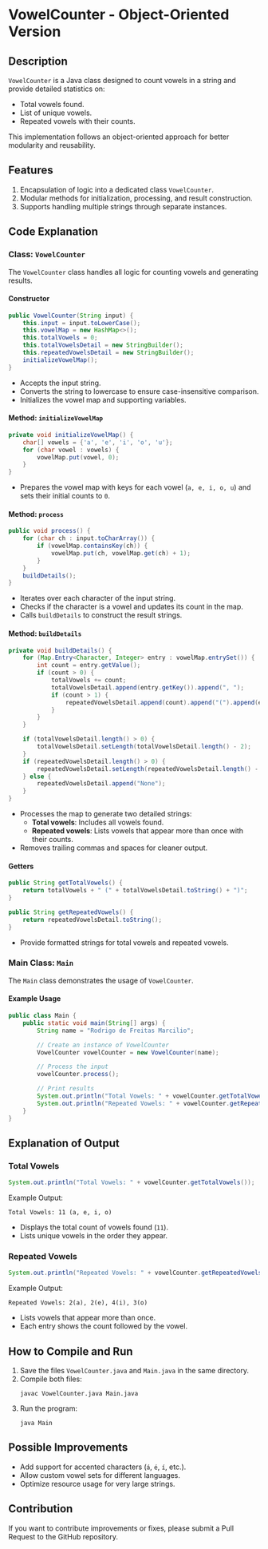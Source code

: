 # VowelCounter - Object-Oriented Version

## Description
`VowelCounter` is a Java class designed to count vowels in a string and provide detailed statistics on:
- Total vowels found.
- List of unique vowels.
- Repeated vowels with their counts.

This implementation follows an object-oriented approach for better modularity and reusability.

## Features
1. Encapsulation of logic into a dedicated class `VowelCounter`.
2. Modular methods for initialization, processing, and result construction.
3. Supports handling multiple strings through separate instances.

## Code Explanation

### Class: `VowelCounter`
The `VowelCounter` class handles all logic for counting vowels and generating results.

#### **Constructor**
```java
public VowelCounter(String input) {
    this.input = input.toLowerCase();
    this.vowelMap = new HashMap<>();
    this.totalVowels = 0;
    this.totalVowelsDetail = new StringBuilder();
    this.repeatedVowelsDetail = new StringBuilder();
    initializeVowelMap();
}
```
- Accepts the input string.
- Converts the string to lowercase to ensure case-insensitive comparison.
- Initializes the vowel map and supporting variables.

#### **Method: `initializeVowelMap`**
```java
private void initializeVowelMap() {
    char[] vowels = {'a', 'e', 'i', 'o', 'u'};
    for (char vowel : vowels) {
        vowelMap.put(vowel, 0);
    }
}
```
- Prepares the vowel map with keys for each vowel (`a, e, i, o, u`) and sets their initial counts to `0`.

#### **Method: `process`**
```java
public void process() {
    for (char ch : input.toCharArray()) {
        if (vowelMap.containsKey(ch)) {
            vowelMap.put(ch, vowelMap.get(ch) + 1);
        }
    }
    buildDetails();
}
```
- Iterates over each character of the input string.
- Checks if the character is a vowel and updates its count in the map.
- Calls `buildDetails` to construct the result strings.

#### **Method: `buildDetails`**
```java
private void buildDetails() {
    for (Map.Entry<Character, Integer> entry : vowelMap.entrySet()) {
        int count = entry.getValue();
        if (count > 0) {
            totalVowels += count;
            totalVowelsDetail.append(entry.getKey()).append(", ");
            if (count > 1) {
                repeatedVowelsDetail.append(count).append("(").append(entry.getKey()).append("), ");
            }
        }
    }

    if (totalVowelsDetail.length() > 0) {
        totalVowelsDetail.setLength(totalVowelsDetail.length() - 2);
    }
    if (repeatedVowelsDetail.length() > 0) {
        repeatedVowelsDetail.setLength(repeatedVowelsDetail.length() - 2);
    } else {
        repeatedVowelsDetail.append("None");
    }
}
```
- Processes the map to generate two detailed strings:
  - **Total vowels**: Includes all vowels found.
  - **Repeated vowels**: Lists vowels that appear more than once with their counts.
- Removes trailing commas and spaces for cleaner output.

#### **Getters**
```java
public String getTotalVowels() {
    return totalVowels + " (" + totalVowelsDetail.toString() + ")";
}

public String getRepeatedVowels() {
    return repeatedVowelsDetail.toString();
}
```
- Provide formatted strings for total vowels and repeated vowels.

### Main Class: `Main`
The `Main` class demonstrates the usage of `VowelCounter`.

#### Example Usage
```java
public class Main {
    public static void main(String[] args) {
        String name = "Rodrigo de Freitas Marcilio";

        // Create an instance of VowelCounter
        VowelCounter vowelCounter = new VowelCounter(name);

        // Process the input
        vowelCounter.process();

        // Print results
        System.out.println("Total Vowels: " + vowelCounter.getTotalVowels());
        System.out.println("Repeated Vowels: " + vowelCounter.getRepeatedVowels());
    }
}
```

## Explanation of Output
### Total Vowels
```java
System.out.println("Total Vowels: " + vowelCounter.getTotalVowels());
```
Example Output:
```
Total Vowels: 11 (a, e, i, o)
```
- Displays the total count of vowels found (`11`).
- Lists unique vowels in the order they appear.

### Repeated Vowels
```java
System.out.println("Repeated Vowels: " + vowelCounter.getRepeatedVowels());
```
Example Output:
```
Repeated Vowels: 2(a), 2(e), 4(i), 3(o)
```
- Lists vowels that appear more than once.
- Each entry shows the count followed by the vowel.

## How to Compile and Run
1. Save the files `VowelCounter.java` and `Main.java` in the same directory.
2. Compile both files:
   ```
   javac VowelCounter.java Main.java
   ```
3. Run the program:
   ```
   java Main
   ```

## Possible Improvements
- Add support for accented characters (`á`, `é`, `í`, etc.).
- Allow custom vowel sets for different languages.
- Optimize resource usage for very large strings.

## Contribution
If you want to contribute improvements or fixes, please submit a Pull Request to the GitHub repository.

